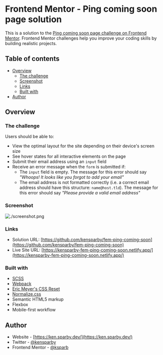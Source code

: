 # Frontend Mentor - Ping coming soon page solution

This is a solution to the [Ping coming soon page challenge on Frontend Mentor](https://www.frontendmentor.io/challenges/ping-single-column-coming-soon-page-5cadd051fec04111f7b848da). Frontend Mentor challenges help you improve your coding skills by building realistic projects.

## Table of contents

- [Overview](#overview)
  - [The challenge](#the-challenge)
  - [Screenshot](#screenshot)
  - [Links](#links)
  - [Built with](#built-with)
- [Author](#author)

## Overview

### The challenge

Users should be able to:

- View the optimal layout for the site depending on their device's screen size
- See hover states for all interactive elements on the page
- Submit their email address using an `input` field
- Receive an error message when the `form` is submitted if:
  - The `input` field is empty. The message for this error should say _"Whoops! It looks like you forgot to add your email"_
  - The email address is not formatted correctly (i.e. a correct email address should have this structure: `name@host.tld`). The message for this error should say _"Please provide a valid email address"_

### Screenshot

![./screenshot.png](./screenshot.jpg)

### Links

- Solution URL: [https://github.com/kensparby/fem-ping-coming-soon](https://github.com/kensparby/fem-ping-coming-soon)
- Live Site URL: [https://kensparby-fem-ping-coming-soon.netlify.app/](https://kensparby-fem-ping-coming-soon.netlify.app/)

### Built with

- [SCSS](https://sass-lang.com/)
- [Webpack](https://webpack.js.org/)
- [Eric Meyer's CSS Reset](https://meyerweb.com/eric/tools/css/reset/reset.css)
- [Normalize.css](https://github.com/necolas/normalize.css)
- Semantic HTML5 markup
- Flexbox
- Mobile-first workflow

## Author

- Website - [https://ken.sparby.dev/](https://ken.sparby.dev/)
- Twitter - [@kensparby](https://www.twitter.com/kensparby)
- Frontend Mentor - [@ksparb](https://www.frontendmentor.io/profile/ksparb)
